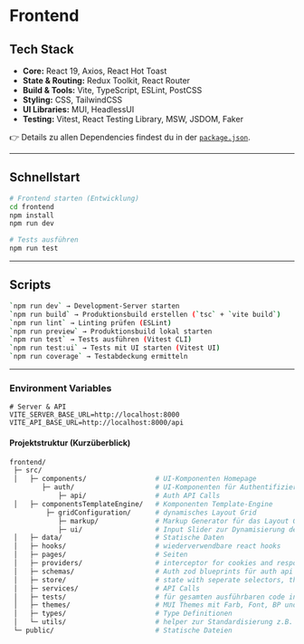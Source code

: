 # Frontend

## Tech Stack

- **Core:** React 19, Axios, React Hot Toast
- **State & Routing:** Redux Toolkit, React Router
- **Build & Tools:** Vite, TypeScript, ESLint, PostCSS
- **Styling:** CSS, TailwindCSS
- **UI Libraries:** MUI, HeadlessUI
- **Testing:** Vitest, React Testing Library, MSW, JSDOM, Faker

👉 Details zu allen Dependencies findest du in der [`package.json`](./package.json).

---

## Schnellstart

```bash
# Frontend starten (Entwicklung)
cd frontend
npm install
npm run dev
```

```bash
# Tests ausführen
npm run test
```

---

## Scripts

```bash
`npm run dev` → Development-Server starten
`npm run build` → Produktionsbuild erstellen (`tsc` + `vite build`)
`npm run lint` → Linting prüfen (ESLint)
`npm run preview` → Produktionsbuild lokal starten
`npm run test` → Tests ausführen (Vitest CLI)
`npm run test:ui` → Tests mit UI starten (Vitest UI)
`npm run coverage` → Testabdeckung ermitteln
```

---

### Environment Variables

```env
# Server & API
VITE_SERVER_BASE_URL=http://localhost:8000
VITE_API_BASE_URL=http://localhost:8000/api
```

#### Projektstruktur (Kurzüberblick)

```bash
frontend/
 ├─ src/
 │   ├─ components/                 # UI-Komponenten Homepage
        ├─ auth/                    # UI-Komponenten für Authentifizierung
            ├─ api/                 # Auth API Calls
 │   ├─ componentsTemplateEngine/   # Komponenten Template-Engine
         ├─ gridConfiguration/      # dynamisches Layout Grid
            ├─ markup/              # Markup Generator für das Layout Grid
            ├─ ui/                  # Input Slider zur Dynamisierung des Layout Grids
 │   ├─ data/                       # Statische Daten
 │   ├─ hooks/                      # wiederverwendbare react hooks
 │   ├─ pages/                      # Seiten
 │   ├─ providers/                  # interceptor for cookies and response standards
 │   ├─ schemas/                    # Auth zod blueprints für auth api
 │   ├─ store/                      # state with seperate selectors, thunks and reducers
 │   ├─ services/                   # API Calls
 │   ├─ tests/                      # für gesamten ausführbaren code in src. Mocks, helper für Test Standardisierung
 │   ├─ themes/                     # MUI Themes mit Farb, Font, BP und Komponenten Einstellungen
 │   ├─ types/                      # Type Definitionen
 │   └─ utils/                      # helper zur Standardisierung z.B. für logger oder oder HTTP Responses
 └─ public/                         # Statische Dateien
```

